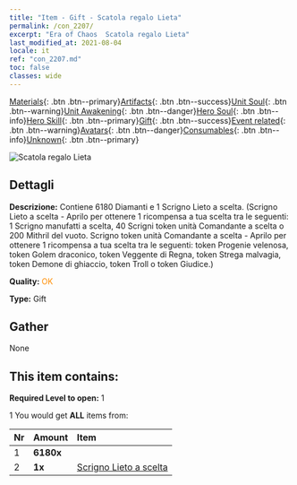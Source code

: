 ```yaml
---
title: "Item - Gift - Scatola regalo Lieta"
permalink: /con_2207/
excerpt: "Era of Chaos  Scatola regalo Lieta"
last_modified_at: 2021-08-04
locale: it
ref: "con_2207.md"
toc: false
classes: wide
---
```

 [Materials](/ItemsIT/){: .btn .btn--primary}[Artifacts](/ItemsIT/Artifacts/){: .btn .btn--success}[Unit Soul](/ItemsIT/UnitSoul/){: .btn .btn--warning}[Unit Awakening](/ItemsIT/UnitAwakening/){: .btn .btn--danger}[Hero Soul](/ItemsIT/HeroSoul/){: .btn .btn--info}[Hero Skill](/ItemsIT/HeroSkill/){: .btn .btn--primary}[Gift](/ItemsIT/Gift/){: .btn .btn--success}[Event related](/ItemsIT/Events/){: .btn .btn--warning}[Avatars](/ItemsIT/Avatars/){: .btn .btn--danger}[Consumables](/ItemsIT/Consumables/){: .btn .btn--info}[Unknown](/ItemsIT/Unknown/){: .btn .btn--primary}

 ![Scatola regalo Lieta](/images/t/i_907190.png)

## Dettagli
 **Descrizione:** Contiene 6180 Diamanti e 1 Scrigno Lieto a scelta. (Scrigno Lieto a scelta - Aprilo per ottenere 1 ricompensa a tua scelta tra le seguenti: 1 Scrigno manufatti a scelta, 40 Scrigni token unità Comandante a scelta o 200 Mithril del vuoto.  Scrigno token unità Comandante a scelta - Aprilo per ottenere 1 ricompensa a tua scelta tra le seguenti: token Progenie velenosa, token Golem draconico, token Veggente di Regna, token Strega malvagia, token Demone di ghiaccio, token Troll o token Giudice.)

 **Quality:** <span style="color: #FF8C00">OK</span>

 **Type:** Gift

## Gather

  None

## This item contains:

 **Required Level to open:** 1

 1 You would get **ALL** items  from:

  | Nr | Amount |     Item    |
  |:---|:-------|:------------|
  | 1 |  **6180x** | <i class="fas fa-gem"/> |  | 
  | 2 |  **1x** | [Scrigno Lieto a scelta](/it/Items/con_2205/) |  | 
